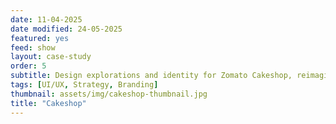 ```yaml
---
date: 11-04-2025
date modified: 24-05-2025
featured: yes
feed: show
layout: case-study
order: 5
subtitle: Design explorations and identity for Zomato Cakeshop, reimagining how desserts delight a broader audience.
tags: [UI/UX, Strategy, Branding]
thumbnail: assets/img/cakeshop-thumbnail.jpg
title: "Cakeshop"
---
```


